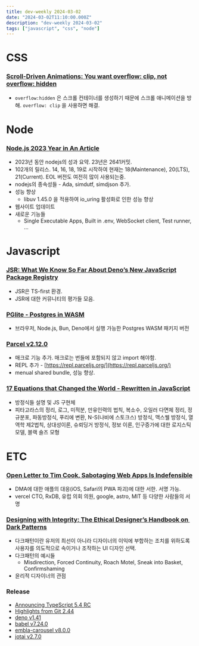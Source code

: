 ```yaml
---
title: dev-weekly 2024-03-02
date: "2024-03-02T11:10:00.000Z"
description: "dev-weekly 2024-03-02"
tags: ["javascript", "css", "node"]
---
```

# CSS

### **[Scroll-Driven Animations: You want overflow: clip, not overflow: hidden](https://www.bram.us/2024/02/14/scroll-driven-animations-you-want-overflow-clip-not-overflow-hidden)**

- `overflow:hidden` 은 스크롤 컨테이너를 생성하기 때문에 스크롤 애니메이션을 방해. `overflow: clip` 을 사용하면 해결.

# Node

### **[Node.js 2023 Year in An Article](https://blog.rafaelgss.dev/nodejs-2023-year-in-review)**

- 2023년 동안 nodejs의 성과 요약. 23년은 2641커밋.
- 102개의 릴리스. 14, 16, 18, 19로 시작하여 현재는 18(Maintenance), 20(LTS), 21(Current). EOL 버전도 여전히 많이 사용되는중.
- nodejs의 종속성들 - Ada, simdutf, simdjson 추가.
- 성능 향상
    - libuv 1.45.0 을 적용하여 io_uring 활성화로 인한 성능 향상
- 웹사이트 업데이트
- 새로운 기능들
    - Single Executable Apps, Built in .env, WebSocket client, Test runner, …

# Javascript

### **[JSR: What We Know So Far About Deno’s New JavaScript Package Registry](https://socket.dev/blog/jsr-new-javascript-package-registry)**

- JSR은 TS-first 환경.
- JSR에 대한 커뮤니티의 평가들 모음.

### **[PGlite - Postgres in WASM](https://github.com/electric-sql/pglite)**

- 브라우저, Node.js, Bun, Deno에서 실행 가능한 Postgres WASM 패키지 버전

### **[Parcel v2.12.0](https://parceljs.org/blog/v2-12-0/)**

- 매크로 기능 추가. 매크로는 번들에 포함되지 않고 import 해야함.
- REPL 추가 - [https://repl.parceljs.org/](https://repl.parceljs.org/)
- menual shared bundle, 성능 향상.

### **[17 Equations that Changed the World - Rewritten in JavaScript](https://runjs.app/blog/equations-that-changed-the-world-rewritten-in-javascript)**

- 방정식들 설명 및 JS 구현체
- 피타고라스의 정리, 로그, 미적분, 만유인력의 법칙, 복소수, 오일러 다면체 정리, 정규분포, 파동방정식, 푸리에 변환, N-S(나비에 스토크스) 방정식, 맥스웰 방정식, 열역학 제2법칙, 상대성이론, 슈뢰딩거 방정식, 정보 이론, 인구증가에 대한 로지스틱 모델, 블랙 숄즈 모형

# ETC

### **[Open Letter to Tim Cook, Sabotaging Web Apps Is Indefensible](https://letter.open-web-advocacy.org/)**

- DMA에 대한 애플의 대응(iOS, Safari의 PWA 파괴)에 대한 서한. 서명 가능.
- vercel CTO, RxDB, 유럽 의회 의원, google, astro, MIT 등 다양한 사람들의 서명

### **[Designing with Integrity: The Ethical Designer’s Handbook on Dark Patterns](https://raw.studio/blog/designing-with-integrity-the-ethical-designers-handbook-on-dark-patterns/)**

- 다크패턴이란 유저의 최선이 아니라 디자이너의 이익에 부합하는 조치를 위하도록 사용자를 의도적으로 속이거나 조작하는 UI 디자인 선택.
- 다크패턴의 예시들
    - Misdirection, Forced Continuity, Roach Motel, Sneak into Basket, Confirmshaming
- 윤리적 디자이너의 관점

### **Release**

- [Announcing TypeScript 5.4 RC](https://devblogs.microsoft.com/typescript/announcing-typescript-5-4-rc/)
- [Highlights from Git 2.44](https://github.blog/2024-02-23-highlights-from-git-2-44/)
- [deno v1.41](https://deno.com/blog/v1.41)
- [babel v7.24.0](https://babeljs.io/blog/2024/02/28/7.24.0)
- [embla-carousel v8.0.0](https://github.com/davidjerleke/embla-carousel/releases/tag/v8.0.0)
- [jotai v2.7.0](https://github.com/pmndrs/jotai/releases/tag/v2.7.0)